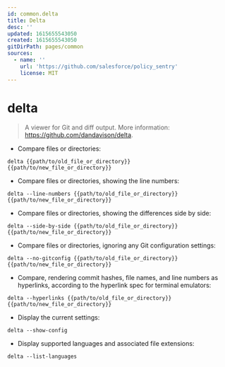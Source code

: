 ```yaml
---
id: common.delta
title: Delta
desc: ''
updated: 1615655543050
created: 1615655543050
gitDirPath: pages/common
sources:
  - name: ''
    url: 'https://github.com/salesforce/policy_sentry'
    license: MIT
---
```

# delta

> A viewer for Git and diff output.
> More information: <https://github.com/dandavison/delta>.

- Compare files or directories:

`delta {{path/to/old_file_or_directory}} {{path/to/new_file_or_directory}}`

- Compare files or directories, showing the line numbers:

`delta --line-numbers {{path/to/old_file_or_directory}} {{path/to/new_file_or_directory}}`

- Compare files or directories, showing the differences side by side:

`delta --side-by-side {{path/to/old_file_or_directory}} {{path/to/new_file_or_directory}}`

- Compare files or directories, ignoring any Git configuration settings:

`delta --no-gitconfig {{path/to/old_file_or_directory}} {{path/to/new_file_or_directory}}`

- Compare, rendering commit hashes, file names, and line numbers as hyperlinks, according to the hyperlink spec for terminal emulators:

`delta --hyperlinks {{path/to/old_file_or_directory}} {{path/to/new_file_or_directory}}`

- Display the current settings:

`delta --show-config`

- Display supported languages and associated file extensions:

`delta --list-languages`

